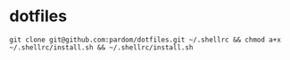 # dotfiles

```shell
git clone git@github.com:pardom/dotfiles.git ~/.shellrc && chmod a+x ~/.shellrc/install.sh && ~/.shellrc/install.sh
```
